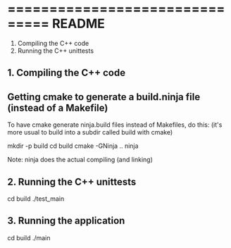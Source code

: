 ===============================
README
===============================

1. Compiling the C++ code 
2. Running the C++ unittests


## 1. Compiling the C++ code 

Getting cmake to generate a build.ninja file (instead of a Makefile)
--------------------------------------------------------------------

To have cmake generate ninja.build files instead of Makefiles, do this:
(it's more usual to build into a subdir called build with cmake)

mkdir -p build
cd build
cmake -GNinja ..
ninja

Note: ninja does the actual compiling (and linking)


## 2. Running the C++ unittests

cd build
./test_main

## 3. Running the application

cd build
./main

